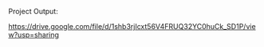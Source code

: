Project Output:

https://drive.google.com/file/d/1shb3rjIcxt56V4FRUQ32YC0huCk_SD1P/view?usp=sharing
